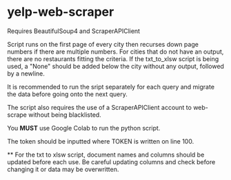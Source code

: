 # yelp-web-scraper

Requires BeautifulSoup4 and ScraperAPIClient

Script runs on the first page of every city then recurses down page numbers if there are multiple numbers. For cities that do not have an output, there are no restaurants fitting the criteria. If the txt_to_xlsw script is being used, a "None" should be added below the city without any output, followed by a newline. 

It is recommended to run the sript separately for each query and migrate the data before going onto the next query. 

The script also requires the use of a ScraperAPIClient account to web-scrape without being blacklisted.

You **MUST** use Google Colab to run the python script.

The token should be inputted where TOKEN is written on line 100.

** For the txt to xlsw script, document names and columns should be updated before each use. Be careful updating columns and check before changing it or data may be overwritten.
